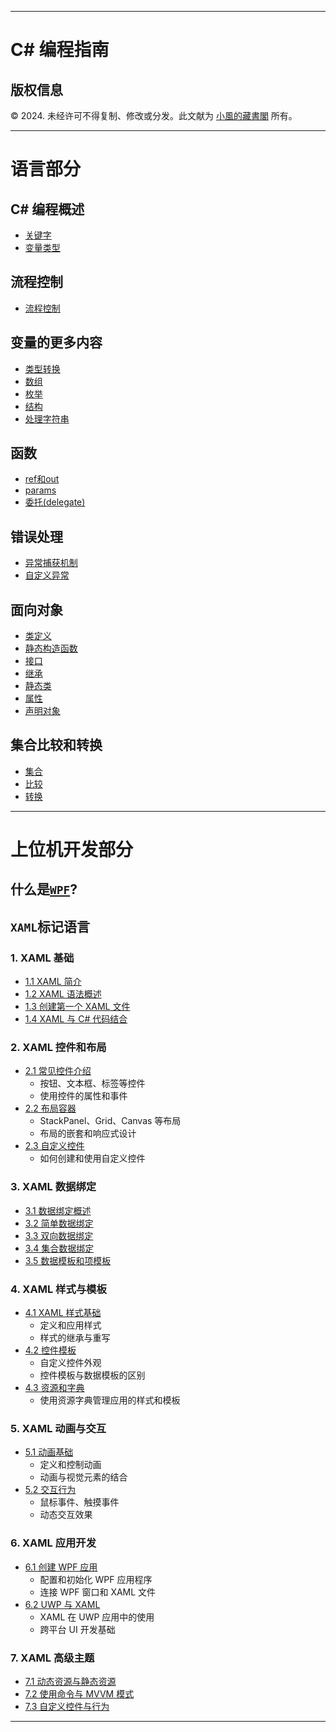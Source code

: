 
---

# C# 编程指南

## 版权信息

© 2024. 未经许可不得复制、修改或分发。此文献为 [小風的藏書閣](https://t.me/xfp2333) 所有。

---

# 语言部分

## C# 编程概述

- [关键字](./Overview/keyword.md)
- [变量类型](./Overview/varType.md)

## 流程控制

- [流程控制](./proce_crol/ct.md)

## 变量的更多内容

- [类型转换](./varMore/Typechange.md)
- [数组](./varMore/Array.md)
- [枚举](./varMore/enum.md)
- [结构](./varMore/struct.md)
- [处理字符串](./varMore/String.md)

## 函数

- [ref和out](./function/ref.md)
- [params](./function/params.md)
- [委托(delegate)](./function/delegate.md)

## 错误处理

- [异常捕获机制](./error/try.md)
- [自定义异常](./error/diy.md)

## 面向对象

- [类定义](./class/class.md)
- [静态构造函数](./class/static_fun.md)
- [接口](./class/interface.md)
- [继承](./class/inherit.md)
- [静态类](./class/static_class.md)
- [属性](./class/property.md)
- [声明对象](./class/obj.md)

## 集合比较和转换

- [集合](./lcc/list.md)
- [比较](./lcc/compare.md)
- [转换](./lcc/change.md)

---

# 上位机开发部分

## 什么是[`WPF`](./pcsoftware/wpf/wpf.md)?


## `XAML`标记语言


### 1. **XAML 基础**

- [1.1 XAML 简介](./pcsoftware/XAML/Introduction.md)
- [1.2 XAML 语法概述](./pcsoftware/XAML/Syntax.md)
- [1.3 创建第一个 XAML 文件](./pcsoftware/XAML/FirstXAML.md)
- [1.4 XAML 与 C# 代码结合](./pcsoftware/XAML/CodeBehind.md)

### 2. **XAML 控件和布局**

- [2.1 常见控件介绍](./pcsoftware/XAML/Controls.md)
  - 按钮、文本框、标签等控件
  - 使用控件的属性和事件
- [2.2 布局容器](./pcsoftware/XAML/Layout.md)
  - StackPanel、Grid、Canvas 等布局
  - 布局的嵌套和响应式设计
- [2.3 自定义控件](./pcsoftware/XAML/CustomControls.md)
  - 如何创建和使用自定义控件

### 3. **XAML 数据绑定**

- [3.1 数据绑定概述](./pcsoftware/XAML/DataBinding.md)
- [3.2 简单数据绑定](./pcsoftware/XAML/SimpleBinding.md)
- [3.3 双向数据绑定](./pcsoftware/XAML/TwoWayBinding.md)
- [3.4 集合数据绑定](./pcsoftware/XAML/CollectionBinding.md)
- [3.5 数据模板和项模板](./pcsoftware/XAML/DataTemplate.md)

### 4. **XAML 样式与模板**

- [4.1 XAML 样式基础](./pcsoftware/XAML/Styles.md)
  - 定义和应用样式
  - 样式的继承与重写
- [4.2 控件模板](./pcsoftware/XAML/ControlTemplate.md)
  - 自定义控件外观
  - 控件模板与数据模板的区别
- [4.3 资源和字典](./pcsoftware/XAML/Resources.md)
  - 使用资源字典管理应用的样式和模板

### 5. **XAML 动画与交互**

- [5.1 动画基础](./pcsoftware/XAML/Animation.md)
  - 定义和控制动画
  - 动画与视觉元素的结合
- [5.2 交互行为](./pcsoftware/XAML/Interaction.md)
  - 鼠标事件、触摸事件
  - 动态交互效果

### 6. **XAML 应用开发**

- [6.1 创建 WPF 应用](./pcsoftware/XAML/WPFApp.md)
  - 配置和初始化 WPF 应用程序
  - 连接 WPF 窗口和 XAML 文件
- [6.2 UWP 与 XAML](./pcsoftware/XAML/UWPApp.md)
  - XAML 在 UWP 应用中的使用
  - 跨平台 UI 开发基础

### 7. **XAML 高级主题**

- [7.1 动态资源与静态资源](./pcsoftware/XAML/DynamicResources.md)
- [7.2 使用命令与 MVVM 模式](./pcsoftware/XAML/MVVM.md)
- [7.3 自定义控件与行为](./pcsoftware/XAML/CustomControls.md)

---


